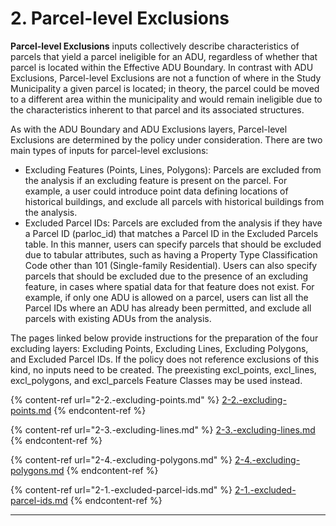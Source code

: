 # 2. Parcel-level Exclusions

**Parcel-level Exclusions** inputs collectively describe characteristics of parcels that yield a parcel ineligible for an ADU, regardless of whether that parcel is located within the Effective ADU Boundary. In contrast with ADU Exclusions, Parcel-level Exclusions are not a function of where in the Study Municipality a given parcel is located; in theory, the parcel could be moved to a different area within the municipality and would remain ineligible due to the characteristics inherent to that parcel and its associated structures.

As with the ADU Boundary and ADU Exclusions layers, Parcel-level Exclusions are determined by the policy under consideration. There are two main types of inputs for parcel-level exclusions:

* Excluding Features (Points, Lines, Polygons): Parcels are excluded from the analysis if an excluding feature is present on the parcel. For example, a user could introduce point data defining locations of historical buildings, and exclude all parcels with historical buildings from the analysis.
* Excluded Parcel IDs: Parcels are excluded from the analysis if they have a Parcel ID (parloc\_id) that matches a Parcel ID in the Excluded Parcels table. In this manner, users can specify parcels that should be excluded due to tabular attributes, such as having a Property Type Classification Code other than 101 (Single-family Residential). Users can also specify parcels that should be excluded due to the presence of an excluding feature, in cases where spatial data for that feature does not exist. For example, if only one ADU is allowed on a parcel, users can list all the Parcel IDs where an ADU has already been permitted, and exclude all parcels with existing ADUs from the analysis.&#x20;

The pages linked below provide instructions for the preparation of the four excluding layers: Excluding Points, Excluding Lines, Excluding Polygons, and Excluded Parcel IDs.  If the policy does not reference exclusions of this kind, no inputs need to be created. The preexisting excl\_points, excl\_lines, excl\_polygons, and excl\_parcels Feature Classes may be used instead.

{% content-ref url="2-2.-excluding-points.md" %}
[2-2.-excluding-points.md](2-2.-excluding-points.md)
{% endcontent-ref %}

{% content-ref url="2-3.-excluding-lines.md" %}
[2-3.-excluding-lines.md](2-3.-excluding-lines.md)
{% endcontent-ref %}

{% content-ref url="2-4.-excluding-polygons.md" %}
[2-4.-excluding-polygons.md](2-4.-excluding-polygons.md)
{% endcontent-ref %}

{% content-ref url="2-1.-excluded-parcel-ids.md" %}
[2-1.-excluded-parcel-ids.md](2-1.-excluded-parcel-ids.md)
{% endcontent-ref %}





****
